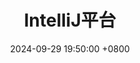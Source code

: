 ---
layout: post
title: "IntelliJ平台"
date: 2024-09-29 19:50:00 +0800
categories: jekyll update
permalink: /zh/Intellij/The-IntelliJ-Platform
background: '/assets/images/banner.jpg'
language: "zh"
item: post
menu-url: /zh/Intellij
menu-title: IntelliJ平台插件SDK文档
last-url: /zh/Intellij/Home
last-title: 简介
---